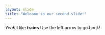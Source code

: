 ```yaml
---
layout: slide
title: "Welcome to our second slide!"
---
```

*Yeah* I like **trains**
Use the left arrow to go back!

